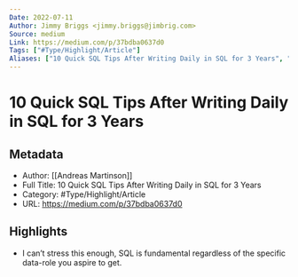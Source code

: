 ```yaml
---
Date: 2022-07-11
Author: Jimmy Briggs <jimmy.briggs@jimbrig.com>
Source: medium
Link: https://medium.com/p/37bdba0637d0
Tags: ["#Type/Highlight/Article"]
Aliases: ["10 Quick SQL Tips After Writing Daily in SQL for 3 Years", "10 Quick SQL Tips After Writing Daily in SQL for 3 Years"]
---
```

# 10 Quick SQL Tips After Writing Daily in SQL for 3 Years

## Metadata
- Author: [[Andreas Martinson]]
- Full Title: 10 Quick SQL Tips After Writing Daily in SQL for 3 Years
- Category: #Type/Highlight/Article
- URL: https://medium.com/p/37bdba0637d0

## Highlights
- I can’t stress this enough, SQL is fundamental regardless of the specific data-role you aspire to get.
